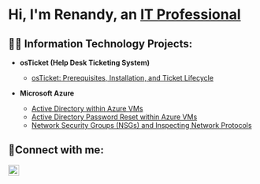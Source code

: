 <h1>Hi, I'm Renandy, an <a href="https://www.linkedin.com/in/renandy-ledoux">IT Professional</a></h1>

<h2>👨‍💻 Information Technology Projects:</h2>

- <b>osTicket (Help Desk Ticketing System)</b>
  - [osTicket: Prerequisites, Installation, and Ticket Lifecycle](https://github.com/RenandyL/osticket)

- <b>Microsoft Azure</b>
  - [Active Directory within Azure VMs](https://github.com/RenandyL/activedirectory)
  - [Active Directory Password Reset within Azure VMs](https://github.com/RenandyL/AD)
  - [Network Security Groups (NSGs) and Inspecting Network Protocols](https://github.com/RenandyL/networkprotocols)

<h2>🤳Connect with me:</h2>

[<img align="left" alt="Josh | LinkedIn" width="22px" src="https://cdn.jsdelivr.net/npm/simple-icons@v3/icons/linkedin.svg" />][linkedin]

[linkedin]: https://www.linkedin.com/in/renandy-ledoux
